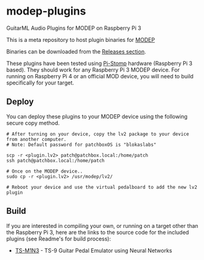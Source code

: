 # modep-plugins
GuitarML Audio Plugins for MODEP on Raspberry Pi 3 

This is a meta repository to host plugin binaries for [MODEP](https://github.com/BlokasLabs/modep)

Binaries can be downloaded from the [Releases section](https://github.com/GuitarML/modep-plugins/releases).

These plugins have been tested using [Pi-Stomp](https://github.com/TreeFallSound/pi-stomp) hardware (Raspberry Pi 3 based). They should work for any Raspberry Pi 3 MODEP device. For running on Raspberry Pi 4 or an official MOD device, you will need to build specifically for your target.

## Deploy
You can deploy these plugins to your MODEP device using the following secure copy method.
```
# After turning on your device, copy the lv2 package to your device from another computer. 
# Note: Default password for patchboxOS is "blokaslabs"

scp -r <plugin.lv2> patch@patchbox.local:/home/patch  
ssh patch@patchbox.local:/home/patch  

# Once on the MODEP device..
sudo cp -r <plugin.lv2> /usr/modep/lv2/

# Reboot your device and use the virtual pedalboard to add the new lv2 plugin
```

## Build
If you are interested in compiling your own, or running on a target other than the Raspberry Pi 3, here are the links to the source code for the included plugins (see Readme's for build process):

 - [TS-M1N3](https://github.com/GuitarML/TS-M1N3/tree/mod) - TS-9 Guitar Pedal Emulator using Neural Networks

